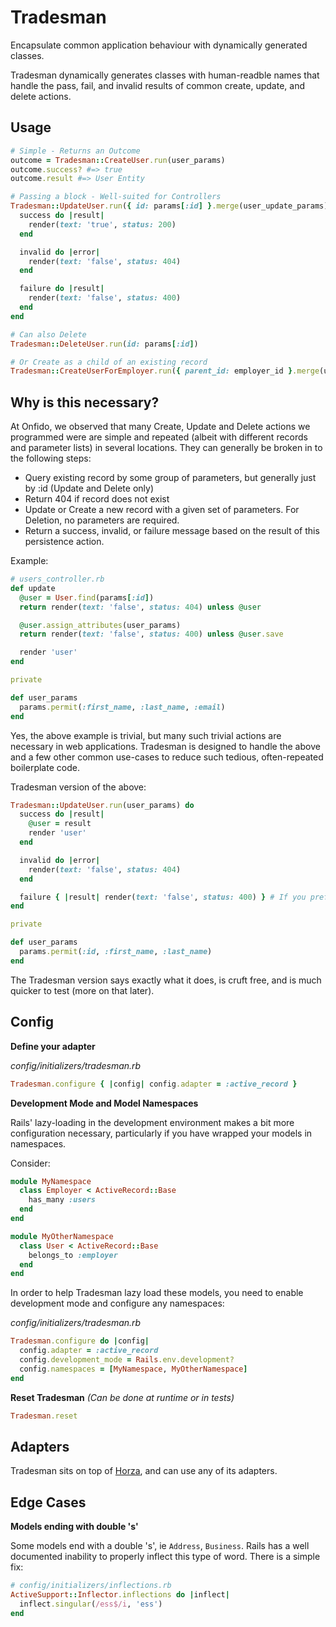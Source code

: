 # Tradesman

Encapsulate common application behaviour with dynamically generated classes.

Tradesman dynamically generates classes with human-readble names that handle the pass, fail, and invalid results of common create, update, and delete actions.

## Usage

```ruby
# Simple - Returns an Outcome
outcome = Tradesman::CreateUser.run(user_params)
outcome.success? #=> true
outcome.result #=> User Entity

# Passing a block - Well-suited for Controllers
Tradesman::UpdateUser.run({ id: params[:id] }.merge(user_update_params)) do
  success do |result|
    render(text: 'true', status: 200)
  end

  invalid do |error|
    render(text: 'false', status: 404)
  end

  failure do |result|
    render(text: 'false', status: 400)
  end
end

# Can also Delete
Tradesman::DeleteUser.run(id: params[:id])

# Or Create as a child of an existing record
Tradesman::CreateUserForEmployer.run({ parent_id: employer_id }.merge(user_params))
```

## Why is this necessary?

At Onfido, we observed that many Create, Update and Delete actions we programmed were are simple and repeated (albeit with different records and parameter lists) in several locations. They can generally be broken in to the following steps:

- Query existing record by some group of parameters, but generally just by :id (Update and Delete only)
- Return 404 if record does not exist
- Update or Create a new record with a given set of parameters. For Deletion, no parameters are required.
- Return a success, invalid, or failure message based on the result of this persistence action.

Example:
```ruby
# users_controller.rb
def update
  @user = User.find(params[:id])
  return render(text: 'false', status: 404) unless @user

  @user.assign_attributes(user_params)
  return render(text: 'false', status: 400) unless @user.save

  render 'user'
end

private

def user_params
  params.permit(:first_name, :last_name, :email)
end
```

Yes, the above example is trivial, but many such trivial actions are necessary in web applications.
Tradesman is designed to handle the above and a few other common use-cases to reduce such tedious, often-repeated boilerplate code.

Tradesman version of the above:
```ruby
Tradesman::UpdateUser.run(user_params) do
  success do |result|
    @user = result
    render 'user'
  end

  invalid do |error|
    render(text: 'false', status: 404)
  end

  failure { |result| render(text: 'false', status: 400) } # If you prefer one-liners
end

private

def user_params
  params.permit(:id, :first_name, :last_name)
end
```

The Tradesman version says exactly what it does, is cruft free, and is much quicker to test (more on that later).

## Config

**Define your adapter**

_config/initializers/tradesman.rb_
```ruby
Tradesman.configure { |config| config.adapter = :active_record }
```

**Development Mode and Model Namespaces**

Rails' lazy-loading in the development environment makes a bit more configuration necessary, particularly if you have wrapped your models in namespaces.

Consider:
```ruby
module MyNamespace
  class Employer < ActiveRecord::Base
    has_many :users
  end
end

module MyOtherNamespace
  class User < ActiveRecord::Base
    belongs_to :employer
  end
end
```

In order to help Tradesman lazy load these models, you need to enable development mode and configure any namespaces:

_config/initializers/tradesman.rb_
```ruby
Tradesman.configure do |config|
  config.adapter = :active_record
  config.development_mode = Rails.env.development?
  config.namespaces = [MyNamespace, MyOtherNamespace]
end
```

**Reset Tradesman** _(Can be done at runtime or in tests)_
```ruby
Tradesman.reset
```

## Adapters

Tradesman sits on top of [Horza](https://github.com/onfido/horza/), and can use any of its adapters.

## Edge Cases

**Models ending with double 's'**

Some models end with a double 's', ie `Address`, `Business`. Rails has a well documented inability to properly inflect this type of word.
There is a simple fix:

```ruby
# config/initializers/inflections.rb
ActiveSupport::Inflector.inflections do |inflect|
  inflect.singular(/ess$/i, 'ess')
end
```
